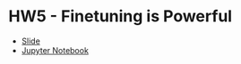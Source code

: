 # HW5 - Finetuning is Powerful
* [Slide](https://speech.ee.ntu.edu.tw/~hylee/ml/ml2025-course-data/hw5.pdf)
* [Jupyter Notebook](https://colab.research.google.com/drive/1XTLX9o2QveOs71-njzw2ZLNcz7RIDhyX)